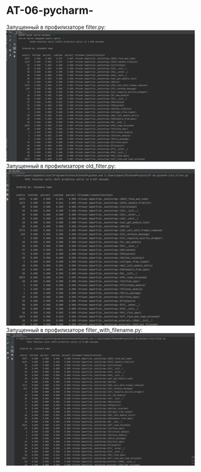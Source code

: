 # AT-06-pycharm-
Запущенный в профилизаторе filter.py:
![Иллюстрация к проекту](https://github.com/pavel248/AT-06-pycharm-/raw/images/filter.jpg)
Запущенный в профилизаторе old_filter.py:
![Иллюстрация к проекту](https://github.com/pavel248/AT-06-pycharm-/raw/images/old_filter.jpg)
Запущенный в профилизаторе filter_with_filename.py:
![Иллюстрация к проекту](https://github.com/pavel248/AT-06-pycharm-/raw/images/filter_with_filenname.jpg)
